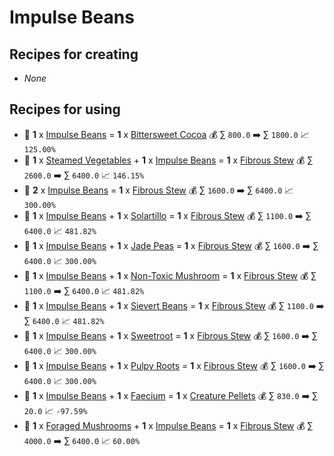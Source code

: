 # Impulse Beans

## Recipes for creating

* _None_


## Recipes for using

* 🍳 **1** x [Impulse Beans](<Impulse Beans.md>) = **1** x [Bittersweet Cocoa](<Bittersweet Cocoa.md>) 💰 ∑ `800.0` ➡️ ∑ `1800.0` 📈 `125.00%`
* 🍳 **1** x [Steamed Vegetables](<Steamed Vegetables.md>) + **1** x [Impulse Beans](<Impulse Beans.md>) = **1** x [Fibrous Stew](<Fibrous Stew.md>) 💰 ∑ `2600.0` ➡️ ∑ `6400.0` 📈 `146.15%`
* 🍳 **2** x [Impulse Beans](<Impulse Beans.md>) = **1** x [Fibrous Stew](<Fibrous Stew.md>) 💰 ∑ `1600.0` ➡️ ∑ `6400.0` 📈 `300.00%`
* 🍳 **1** x [Impulse Beans](<Impulse Beans.md>) + **1** x [Solartillo](<Solartillo.md>) = **1** x [Fibrous Stew](<Fibrous Stew.md>) 💰 ∑ `1100.0` ➡️ ∑ `6400.0` 📈 `481.82%`
* 🍳 **1** x [Impulse Beans](<Impulse Beans.md>) + **1** x [Jade Peas](<Jade Peas.md>) = **1** x [Fibrous Stew](<Fibrous Stew.md>) 💰 ∑ `1600.0` ➡️ ∑ `6400.0` 📈 `300.00%`
* 🍳 **1** x [Impulse Beans](<Impulse Beans.md>) + **1** x [Non-Toxic Mushroom](<Non-Toxic Mushroom.md>) = **1** x [Fibrous Stew](<Fibrous Stew.md>) 💰 ∑ `1100.0` ➡️ ∑ `6400.0` 📈 `481.82%`
* 🍳 **1** x [Impulse Beans](<Impulse Beans.md>) + **1** x [Sievert Beans](<Sievert Beans.md>) = **1** x [Fibrous Stew](<Fibrous Stew.md>) 💰 ∑ `1100.0` ➡️ ∑ `6400.0` 📈 `481.82%`
* 🍳 **1** x [Impulse Beans](<Impulse Beans.md>) + **1** x [Sweetroot](<Sweetroot.md>) = **1** x [Fibrous Stew](<Fibrous Stew.md>) 💰 ∑ `1600.0` ➡️ ∑ `6400.0` 📈 `300.00%`
* 🍳 **1** x [Impulse Beans](<Impulse Beans.md>) + **1** x [Pulpy Roots](<Pulpy Roots.md>) = **1** x [Fibrous Stew](<Fibrous Stew.md>) 💰 ∑ `1600.0` ➡️ ∑ `6400.0` 📈 `300.00%`
* 🍳 **1** x [Impulse Beans](<Impulse Beans.md>) + **1** x [Faecium](<Faecium.md>) = **1** x [Creature Pellets](<Creature Pellets.md>) 💰 ∑ `830.0` ➡️ ∑ `20.0` 📈 `-97.59%`
* 🍳 **1** x [Foraged Mushrooms](<Foraged Mushrooms.md>) + **1** x [Impulse Beans](<Impulse Beans.md>) = **1** x [Fibrous Stew](<Fibrous Stew.md>) 💰 ∑ `4000.0` ➡️ ∑ `6400.0` 📈 `60.00%`
